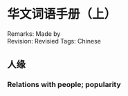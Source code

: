 # 华文词语手册（上）

Remarks: Made by  
Revision: Revisied
Tags: Chinese

## 人缘

### Relations with people; popularity